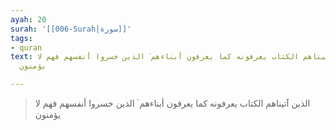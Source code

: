 ```yaml
---
ayah: 20
surah: '[[006-Surah|سورة]]'
tags:
- quran
text: الذين آتيناهم الكتاب يعرفونه كما يعرفون أبناءهم ۘ الذين خسروا أنفسهم فهم لا
  يؤمنون

---
```

> الذين آتيناهم الكتاب يعرفونه كما يعرفون أبناءهم ۘ الذين خسروا أنفسهم فهم لا يؤمنون
